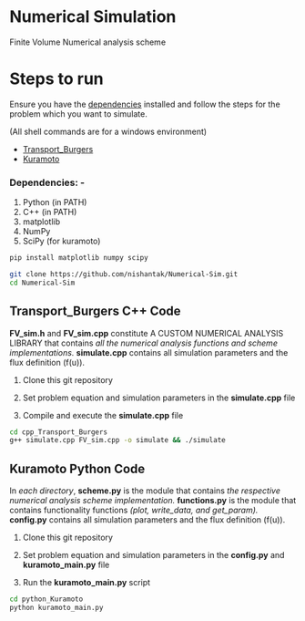 # Numerical Simulation
Finite Volume Numerical analysis scheme <br>

# Steps to run
Ensure you have the [dependencies](#Dependencies) installed and follow the steps for the problem which you want to simulate. 

(All shell commands are for a windows environment)

- [Transport_Burgers](#Transport_Burgers-C++-Code)
- [Kuramoto](#Kuramoto-Python-Code)

### Dependencies: -
1. Python (in PATH)
2. C++ (in PATH)
2. matplotlib
3. NumPy
4. SciPy (for kuramoto)

```bash
pip install matplotlib numpy scipy
```

```bash
git clone https://github.com/nishantak/Numerical-Sim.git
cd Numerical-Sim

```
## Transport_Burgers C++ Code
**FV_sim.h** and **FV_sim.cpp** constitute A CUSTOM NUMERICAL ANALYSIS LIBRARY that contains _all the numerical analysis functions and scheme implementations._ **simulate.cpp** contains all simulation parameters and the flux definition (f(u)).

  1. Clone this git repository

  2. Set problem equation and simulation parameters in the **simulate.cpp** file

  3. Compile and execute the **simulate.cpp** file

```bash
cd cpp_Transport_Burgers
g++ simulate.cpp FV_sim.cpp -o simulate && ./simulate
```

## Kuramoto Python Code
In *each directory*, **scheme.py** is the module that contains _the respective numerical analysis scheme implementation._ **functions.py** is the module that contains functionality functions *(plot, write_data, and get_param).* **config.py** contains all simulation parameters and the flux definition (f(u)).

  1. Clone this git repository

  2. Set problem equation and simulation parameters in the **config.py** and **kuramoto_main.py** file
 
  2. Run the **kuramoto_main.py** script

```bash
cd python_Kuramoto
python kuramoto_main.py
```